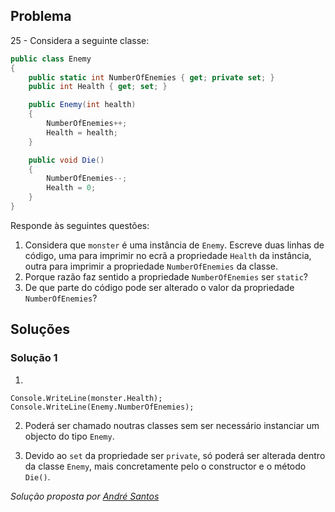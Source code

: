 ## Problema

25 - Considera a seguinte classe:

```cs
public class Enemy
{
    public static int NumberOfEnemies { get; private set; }
    public int Health { get; set; }

    public Enemy(int health)
    {
        NumberOfEnemies++;
        Health = health;
    }

    public void Die()
    {
        NumberOfEnemies--;
        Health = 0;
    }
}
```

Responde às seguintes questões:

1.  Considera que `monster` é uma instância de `Enemy`. Escreve duas linhas de
    código, uma para imprimir no ecrã a propriedade `Health` da instância,
    outra para imprimir a propriedade `NumberOfEnemies` da classe.
2.  Porque razão faz sentido a propriedade `NumberOfEnemies` ser `static`?
3.  De que parte do código pode ser alterado o valor da propriedade
    `NumberOfEnemies`?
    
    
## Soluções

### Solução 1

1. 
```
Console.WriteLine(monster.Health);
Console.WriteLine(Enemy.NumberOfEnemies);
```
2. Poderá ser chamado noutras classes sem ser necessário instanciar um objecto 
do tipo `Enemy`.

3. Devido ao `set` da propriedade ser `private`, só poderá ser alterada dentro
da classe `Enemy`, mais concretamente pelo o constructor e o método `Die()`.

*Solução proposta por [André Santos](https://github.com/Snigy24)*
